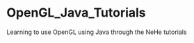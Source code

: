 OpenGL_Java_Tutorials
=====================

Learning to use OpenGL using Java through the NeHe tutorials